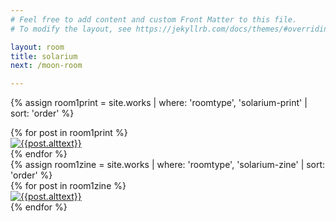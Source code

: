 ```yaml
---
# Feel free to add content and custom Front Matter to this file.
# To modify the layout, see https://jekyllrb.com/docs/themes/#overriding-theme-defaults

layout: room
title: solarium
next: /moon-room

---
```


<div id="room1prints"></div>


{% assign room1print = site.works | where: 'roomtype', 'solarium-print'  | sort: 'order' %}

<div class="prints room1 flex-row space-around aligncenter">
  {% for post in room1print %}
  <div class="print product hvr-hang {{post.imgsize}}">
   <a href="{{site.baseurl}}{{post.url}}"><img src="{{site.baseurl}}/img/products/{{post.img1}}" alt="{{post.alttext}}"></a>
</div>
  {% endfor %}
</div>

<div id="room1zines" class="full-width ">
{% assign room1zine = site.works | where: 'roomtype', 'solarium-zine'  | sort: 'order' %}

<div class="zines room1 flex-row space-around aligncenter">
  {% for post in room1zine %}
   <div class="zine product hvr-hang {{post.imgsize}}">
  	 <a href="{{site.baseurl}}{{post.url}}"><img src="{{site.baseurl}}/img/products/{{post.img1}}" alt="{{post.alttext}}"></a>
</div>
  {% endfor %}
</div>
</div>
